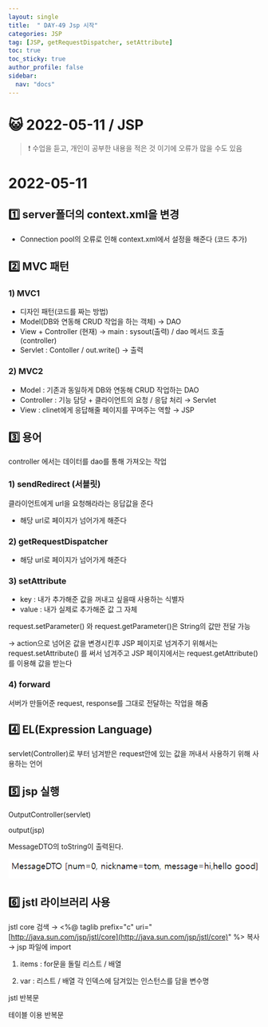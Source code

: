 ```yaml
---
layout: single
title:  " DAY-49 Jsp 시작"
categories: JSP
tag: [JSP, getRequestDispatcher, setAttribute]
toc: true
toc_sticky: true
author_profile: false
sidebar:
  nav: "docs"
---
```




# 😺 2022-05-11 / JSP

<!--Quote-->
> ❗ 수업을 듣고, 개인이 공부한 내용을 적은 것 이기에 오류가 많을 수도 있음



# 2022-05-11

## 1️⃣ server폴더의 context.xml을 변경

- Connection pool의 오류로 인해 context.xml에서 설정을 해준다 (코드 추가)

<script src="https://gist.github.com/kimyeong96/7670ef7c861825fef208163799093811.js"></script>

## 2️⃣ MVC 패턴

### 1) MVC1

- 디자인 패턴(코드를 짜는 방법)
- Model(DB와 연동해 CRUD 작업을 하는 객체) → DAO
- View + Controller (현재) → main : sysout(출력) / dao 메서드 호출(controller)
- Servlet : Contoller / out.write() → 출력

### 2) MVC2

- Model : 기존과 동일하게 DB와 연동해 CRUD 작업하는 DAO
- Controller : 기능 담당 + 클라이언트의 요청 / 응답 처리 → Servlet
- View : clinet에게 응답해줄 페이지를 꾸며주는 역할 → JSP

## 3️⃣ 용어

controller 에서는 데이터를 dao를 통해 가져오는 작업

### 1) sendRedirect (서블릿)

<script src="https://gist.github.com/kimyeong96/3a03629c17259e12f4f3ddaaa9ae3319.js"></script>

클라이언트에게 url을 요청해라라는 응답값을 준다

- 해당 url로 페이지가 넘어가게 해준다

### 2) getRequestDispatcher

<script src="https://gist.github.com/kimyeong96/1ab3d75f6d2aedfba6b2910743931b32.js"></script>

- 해당 url로 페이지가 넘어가게 해준다

### 3) setAttribute

<script src="https://gist.github.com/kimyeong96/b2e9090d3db5e0af01cc75887d0e5cc3.js"></script>

- key : 내가 추가해준 값을 꺼내고 싶을때 사용하는 식별자
- value : 내가 실제로 추가해준 값 그 자체

request.setParameter() 와 request.getParameter()은 String의 값만 전달 가능

→ action으로 넘어온 값을 변경시킨후 JSP 페이지로 넘겨주기 위해서는 request.setAttribute() 를 써서 넘겨주고 JSP 페이지에서는 request.getAttribute()를 이용해 값을 받는다

### 4) forward

서버가 만들어준 request, response를 그대로 전달하는 작업을 해줌

## 4️⃣ EL(Expression Language)

servlet(Controller)로 부터 넘겨받은 request안에 있는 값을 꺼내서 사용하기 위해 사용하는 언어

<script src="https://gist.github.com/kimyeong96/09f28d434129a682a1ccb920ad987798.js"></script>

## 5️⃣ jsp 실행

OutputController(servlet)

<script src="https://gist.github.com/kimyeong96/c8761cad6c48d57d934b169a9a0ff384.js"></script>

output(jsp)

<script src="https://gist.github.com/kimyeong96/c363fb60c0521c2962141bd72ab93f73.js"></script>

MessageDTO의 toString이 출력된다.

![1.png](/assets/images/posts/2022-05-11/1.png)

## 6️⃣ jstl 라이브러리 사용

jstl core 검색 → <%@ taglib prefix="c" uri="[http://java.sun.com/jsp/jstl/core](http://java.sun.com/jsp/jstl/core)" %> 복사 → jsp 파일에 import

1) items : for문을 돌릴 리스트 / 배열

2) var : 리스트 / 배열 각 인덱스에 담겨있는 인스턴스를 담을 변수명

jstl 반복문

<script src="https://gist.github.com/kimyeong96/43682babae5eabd2139508dca93a7a7c.js"></script>

테이블 이용 반복문

<script src="https://gist.github.com/kimyeong96/60701fc55783b78fcdfd84c7ac039714.js"></script>